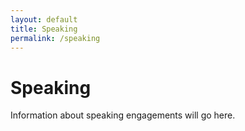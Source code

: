 ```yaml
---
layout: default
title: Speaking
permalink: /speaking
---
```


# Speaking

Information about speaking engagements will go here. 
